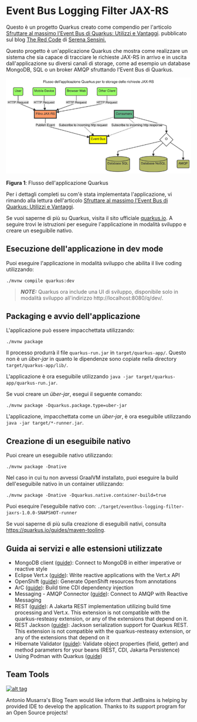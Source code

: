 # Event Bus Logging Filter JAX-RS

Questo è un progetto Quarkus creato come compendio per l'articolo [Sfruttare al massimo l'Event Bus di Quarkus: Utilizzi e Vantaggi](https://theredcode.it).
pubblicato sul blog [The Red Code](https://theredcode.it) di [Serena Sensini.](https://www.linkedin.com/in/serena-sensini/)

Questo progetto è un'applicazione Quarkus che mostra come realizzare un sistema che sia capace di
tracciare le richieste JAX-RS in arrivo e in uscita dall'applicazione su diversi canali di
storage, come ad esempio un database MongoDB, SQL o un broker AMQP sfruttando l'Event Bus 
di Quarkus.

[![Flusso Applicazione Quarkus](src/doc/resources/images/flusso_applicazione_quarkus.jpeg)](src/doc/resources/images/flusso_applicazione_quarkus.jpeg)

**Figura 1**: Flusso dell'applicazione Quarkus

Per i dettagli completi su com'è stata implementata l'applicazione, vi rimando alla lettura
dell'articolo [Sfruttare al massimo l'Event Bus di Quarkus: Utilizzi e Vantaggi](https://theredcode.it).

Se vuoi saperne di più su Quarkus, visita il sito ufficiale [quarkus.io](https://quarkus.io/).
A seguire trovi le istruzioni per eseguire l'applicazione in modalità sviluppo e creare un eseguibile
nativo.

## Esecuzione dell'applicazione in dev mode

Puoi eseguire l'applicazione in modalità sviluppo che abilita il live coding utilizzando:
```shell script
./mvnw compile quarkus:dev
```

> **_NOTE:_**  Quarkus ora include una UI di sviluppo, disponibile solo in modalità sviluppo all'indirizzo http://localhost:8080/q/dev/.

## Packaging e avvio dell'applicazione

L'applicazione può essere impacchettata utilizzando:
```shell script
./mvnw package
```

Il processo produrrà il file `quarkus-run.jar` in `target/quarkus-app/`.
Questo non è un _über-jar_ in quanto le dipendenze sono copiate nella 
directory `target/quarkus-app/lib/`.

L'applicazione è ora eseguibile utilizzando `java -jar target/quarkus-app/quarkus-run.jar`.

Se vuoi creare un _über-jar_, esegui il seguente comando:
```shell script
./mvnw package -Dquarkus.package.type=uber-jar
```

L'applicazione, impacchettata come un _über-jar_, è ora eseguibile utilizzando `java -jar target/*-runner.jar`.

## Creazione di un eseguibile nativo

Puoi creare un eseguibile nativo utilizzando: 
```shell script
./mvnw package -Dnative
```

Nel caso in cui tu non avvessi GraalVM installato, puoi eseguire la build dell'eseguibile nativo in un container 
utilizzando:

```shell script
./mvnw package -Dnative -Dquarkus.native.container-build=true
```

Puoi esequire l'eseguibile nativo con: `./target/eventbus-logging-filter-jaxrs-1.0.0-SNAPSHOT-runner`

Se vuoi saperne di più sulla creazione di eseguibili nativi, consulta https://quarkus.io/guides/maven-tooling.

## Guida ai servizi e alle estensioni utilizzate

- MongoDB client ([guide](https://quarkus.io/guides/mongodb)): Connect to MongoDB in either imperative or reactive style
- Eclipse Vert.x ([guide](https://quarkus.io/guides/vertx)): Write reactive applications with the Vert.x API
- OpenShift ([guide](https://quarkus.io/guides/deploying-to-openshift)): Generate OpenShift resources from annotations
- ArC ([guide](https://quarkus.io/guides/cdi-reference)): Build time CDI dependency injection
- Messaging - AMQP Connector ([guide](https://quarkus.io/guides/amqp)): Connect to AMQP with Reactive Messaging
- REST ([guide](https://quarkus.io/guides/rest)): A Jakarta REST implementation utilizing build time processing and Vert.x. This extension is not compatible with the quarkus-resteasy extension, or any of the extensions that depend on it.
- REST Jackson ([guide](https://quarkus.io/guides/rest#json-serialisation)): Jackson serialization support for Quarkus REST. This extension is not compatible with the quarkus-resteasy extension, or any of the extensions that depend on it
- Hibernate Validator ([guide](https://quarkus.io/guides/validation)): Validate object properties (field, getter) and method parameters for your beans (REST, CDI, Jakarta Persistence)
- Using Podman with Quarkus ([guide](https://quarkus.io/guides/podman))

## Team Tools

[![alt tag](http://pylonsproject.org/img/logo-jetbrains.png)](https://www.jetbrains.com/?from=LiferayPortalSecurityAudit)

Antonio Musarra's Blog Team would like inform that JetBrains is helping by
provided IDE to develop the application. Thanks to its support program for
an Open Source projects!

